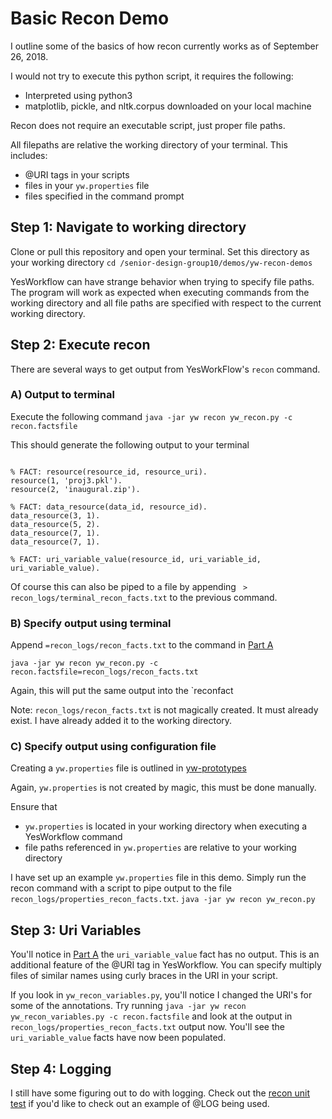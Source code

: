 # Basic Recon Demo
I outline some of the basics of how recon currently works as of September 26, 2018.

I would not try to execute this python script, it requires the following:
* Interpreted using python3
* matplotlib, pickle, and nltk.corpus downloaded on your local machine

Recon does not require an executable script, just proper file paths. 

All filepaths are relative the working directory of your terminal. 
This includes:
* @URI tags in your scripts
* files in your `yw.properties` file
* files specified in the command prompt

## Step 1: Navigate to working directory
Clone or pull this repository and open your terminal. Set this directory as your working directory
`cd /senior-design-group10/demos/yw-recon-demos` 

YesWorkflow can have strange behavior when trying to specify file paths. The program will work as expected when executing commands from the working directory and all file paths are specified with respect to the current working directory. 

## Step 2: Execute recon
There are several ways to get output from YesWorkFlow's `recon` command.

### A) Output to terminal
Execute the following command
`java -jar yw recon yw_recon.py -c recon.factsfile`

This should generate the following output to your terminal
``` 

% FACT: resource(resource_id, resource_uri).
resource(1, 'proj3.pkl').
resource(2, 'inaugural.zip').

% FACT: data_resource(data_id, resource_id).
data_resource(3, 1).
data_resource(5, 2).
data_resource(7, 1).
data_resource(7, 1).

% FACT: uri_variable_value(resource_id, uri_variable_id, uri_variable_value).
```

Of course this can also be piped to a file by appending ` > recon_logs/terminal_recon_facts.txt` to the previous command.

### B) Specify output using terminal
Append `=recon_logs/recon_facts.txt` to the command in [Part A](https://github.com/aniehuser/senior-design-group10/demos/yw-recon-demos/README.md#A)

`java -jar yw recon yw_recon.py -c recon.factsfile=recon_logs/recon_facts.txt`

Again, this will put the same output into the `reconfact

Note: `recon_logs/recon_facts.txt` is not magically created. It must already exist. I have already added it to the working directory.

### C) Specify output using configuration file
Creating a `yw.properties` file is outlined in [yw-prototypes](https://github.com/yesworkflow-org/yw-prototypes#store-command-line-options-in-a-ywproperties-file)

Again, `yw.properties` is not created by magic, this must be done manually. 

Ensure that
* `yw.properties` is located in your working directory when executing a YesWorkflow command
* file paths referenced in `yw.properties` are relative to your working directory

I have set up an example `yw.properties` file in this demo. Simply run the recon command with a script to pipe output to the file `recon_logs/properties_recon_facts.txt`.
`java -jar yw recon yw_recon.py`

## Step 3: Uri Variables
You'll notice in [Part A]() the `uri_variable_value` fact has no output. This is an additional feature of the @URI tag in YesWorkflow. You can specify multiply files of similar names using curly braces in the URI in your script. 

If you look in `yw_recon_variables.py`, you'll notice I changed the URI's for some of the annotations. Try running `java -jar yw recon yw_recon_variables.py -c recon.factsfile` and look at the output in `recon_logs/properties_recon_facts.txt` output now. You'll see the `uri_variable_value` facts have now been populated.

## Step 4: Logging
I still have some figuring out to do with logging. Check out the [recon unit test](https://github.com/yesworkflow-org/yw-prototypes/blob/master/examples/simulate_data_collection/simulate_data_collection.py) if you'd like to check out an example of @LOG being used.

